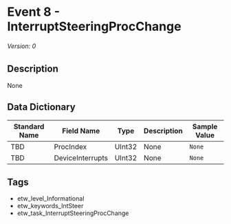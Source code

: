 # Event 8 - InterruptSteeringProcChange
###### Version: 0

## Description
None

## Data Dictionary
|Standard Name|Field Name|Type|Description|Sample Value|
|---|---|---|---|---|
|TBD|ProcIndex|UInt32|None|`None`|
|TBD|DeviceInterrupts|UInt32|None|`None`|

## Tags
* etw_level_Informational
* etw_keywords_IntSteer
* etw_task_InterruptSteeringProcChange